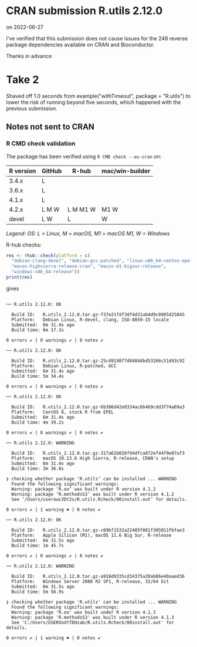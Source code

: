 # CRAN submission R.utils 2.12.0

on 2022-06-27

I've verified that this submission does not cause issues for the 248 reverse package dependencies available on CRAN and Bioconductor.

Thanks in advance

# Take 2

Shaved off 1.0 seconds from example("withTimeout", package = "R.utils") to lower the risk of running beyond five seconds, which happened with the previous submission.


## Notes not sent to CRAN

### R CMD check validation

The package has been verified using `R CMD check --as-cran` on:

| R version     | GitHub | R-hub    | mac/win-builder |
| ------------- | ------ | -------- | --------------- |
| 3.4.x         | L      |          |                 |
| 3.6.x         | L      |          |                 |
| 4.1.x         | L      |          |                 |
| 4.2.x         | L M W  | L M M1 W | M1 W            |
| devel         | L   W  | L        |    W            |

*Legend: OS: L = Linux, M = macOS, M1 = macOS M1, W = Windows*


R-hub checks:

```r
res <- rhub::check(platform = c(
  "debian-clang-devel", "debian-gcc-patched", "linux-x86_64-centos-epel",
  "macos-highsierra-release-cran", "macos-m1-bigsur-release",
  "windows-x86_64-release"))
print(res)
```

gives

```

── R.utils 2.12.0: OK

  Build ID:   R.utils_2.12.0.tar.gz-f37e21fdf3df4d31ab4d9c0905d25845
  Platform:   Debian Linux, R-devel, clang, ISO-8859-15 locale
  Submitted:  6m 31.4s ago
  Build time: 6m 17.3s

0 errors ✔ | 0 warnings ✔ | 0 notes ✔

── R.utils 2.12.0: OK

  Build ID:   R.utils_2.12.0.tar.gz-25c49198f7d0484dbd53266c51493c92
  Platform:   Debian Linux, R-patched, GCC
  Submitted:  6m 31.4s ago
  Build time: 5m 34.4s

0 errors ✔ | 0 warnings ✔ | 0 notes ✔

── R.utils 2.12.0: OK

  Build ID:   R.utils_2.12.0.tar.gz-6b386d42e0334ac6b4b9cdd3f74a69a3
  Platform:   CentOS 8, stock R from EPEL
  Submitted:  6m 31.4s ago
  Build time: 4m 39.2s

0 errors ✔ | 0 warnings ✔ | 0 notes ✔

── R.utils 2.12.0: WARNING

  Build ID:   R.utils_2.12.0.tar.gz-317a61b026f94dfca872ef44f9e07af3
  Platform:   macOS 10.13.6 High Sierra, R-release, CRAN's setup
  Submitted:  6m 31.4s ago
  Build time: 3m 36.8s

❯ checking whether package ‘R.utils’ can be installed ... WARNING
  Found the following significant warnings:
  Warning: package ‘R.oo’ was built under R version 4.1.2
  Warning: package ‘R.methodsS3’ was built under R version 4.1.2
  See ‘/Users/userawLVDt2x/R.utils.Rcheck/00install.out’ for details.

0 errors ✔ | 1 warning ✖ | 0 notes ✔

── R.utils 2.12.0: OK

  Build ID:   R.utils_2.12.0.tar.gz-c69bf1532a22485f881f305011fbfae3
  Platform:   Apple Silicon (M1), macOS 11.6 Big Sur, R-release
  Submitted:  6m 31.5s ago
  Build time: 1m 45.7s

0 errors ✔ | 0 warnings ✔ | 0 notes ✔

── R.utils 2.12.0: WARNING

  Build ID:   R.utils_2.12.0.tar.gz-a918d9335cd34375a20ab86e40aaed36
  Platform:   Windows Server 2008 R2 SP1, R-release, 32/64 bit
  Submitted:  6m 31.5s ago
  Build time: 5m 56.9s

❯ checking whether package 'R.utils' can be installed ... WARNING
  Found the following significant warnings:
  Warning: package 'R.oo' was built under R version 4.1.3
  Warning: package 'R.methodsS3' was built under R version 4.1.3
  See 'C:/Users/USERXodtTDHzab/R.utils.Rcheck/00install.out' for details.

0 errors ✔ | 1 warning ✖ | 0 notes ✔
```

